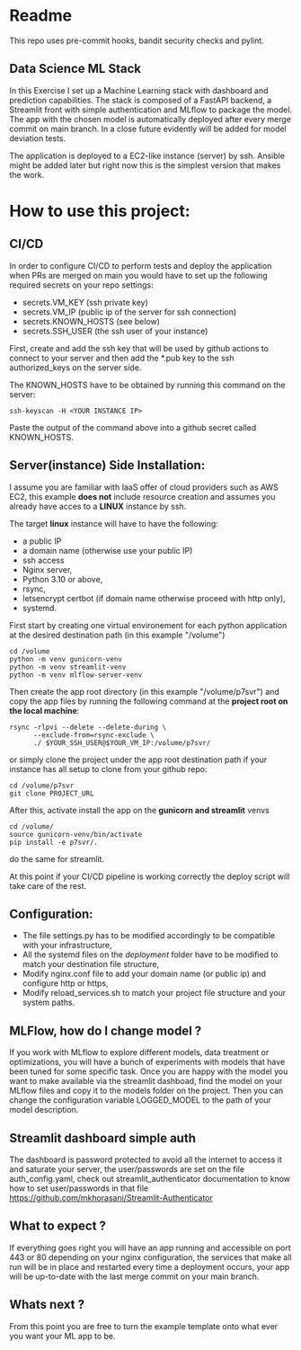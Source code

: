 
# Readme
This repo uses pre-commit hooks, bandit security checks and pylint.
## Data Science ML Stack
In this Exercise I set up a Machine Learning stack with dashboard and prediction 
capabilities. The stack is composed of a FastAPI backend, a Streamlit front with simple
authentication and MLflow to package the model. The app with the chosen model is
automatically deployed after every merge commit on main branch. In a close future 
evidently will be added for model deviation tests.

The application is deployed to a EC2-like instance (server) by ssh.
Ansible might be added later but right now this is the simplest version that makes the
work.
    
# How to use this project:
## CI/CD
In order to configure CI/CD to perform tests and deploy the application when PRs are
merged on main you would have to set up the following required secrets on your repo 
settings:
- secrets.VM_KEY (ssh private key)
- secrets.VM_IP (public ip of the server for ssh connection)
- secrets.KNOWN_HOSTS (see below)
- secrets.SSH_USER (the ssh user of your instance)

First, create and add the ssh key that will be used by github actions to connect to 
your server and then add the *.pub key to the ssh authorized_keys on the server side.

The KNOWN_HOSTS have to be obtained by running this command on the server:

    ssh-keyscan -H <YOUR INSTANCE IP>

Paste the output of the command above into a github secret called KNOWN_HOSTS.

## Server(instance) Side Installation:
I assume you are familiar with IaaS offer of cloud providers such as AWS EC2, this 
example **does not** include resource creation and assumes you already have acces to a 
**LINUX** instance by ssh.

The target **linux** instance will have to have the following:
- a public IP
- a domain name (otherwise use your public IP)
- ssh access
- Nginx server,
- Python 3.10 or above,
- rsync,
- letsencrypt certbot (if domain name otherwise proceed with http only),
- systemd.

First start by creating one virtual environement for each python application at the 
desired destination path (in this example "/volume")

    cd /volume
    python -m venv gunicorn-venv
    python -m venv streamlit-venv
    python -m venv mlflow-server-venv

Then create the app root directory (in this example "/volume/p7svr") and copy the app 
files by running the following command at the **project root on the local machine**:

    rsync -rlpvi --delete --delete-during \
          --exclude-from=rsync-exclude \
          ./ $YOUR_SSH_USER@$YOUR_VM_IP:/volume/p7svr/

or simply clone the project under the app root destination path if your instance has
all setup to clone from your github repo: 
    
    cd /volume/p7svr
    git clone PROJECT_URL

After this, activate install the app on the **gunicorn and streamlit** venvs 

    cd /volume/
    source gunicorn-venv/bin/activate
    pip install -e p7svr/.
do the same for streamlit.

At this point if your CI/CD pipeline is working correctly the deploy script will take
care of the rest.

## Configuration:
- The file settings.py has to be modified accordingly to be compatible with your
infrastructure,
- All the systemd files on the _deployment_ folder have to be modified to match your 
destination file structure, 
- Modify nginx.conf file to add your domain name (or public ip) and configure http or
https,
- Modify reload_services.sh to match your project file structure and your system paths.

## MLFlow, how do I change model ?
If you work with MLflow to explore different models, data treatment or optimizations, you
will have a bunch of experiments with models that have been tuned for some specific task.
Once you are happy with the model you want to make available via the streamlit dashboad,
find the model on your MLflow files and copy it to the models folder on the project.
Then you can change the configuration variable LOGGED_MODEL to the path of your model
description.

## Streamlit dashboard simple auth
The dashboard is password protected to avoid all the internet to access it and saturate
your server, the user/passwords are set on the file auth_config.yaml, check out 
streamlit_authenticator documentation to know how to set user/passwords in that file
https://github.com/mkhorasani/Streamlit-Authenticator

## What to expect ?
If everything goes right you will have an app running and accessible on port 443 or 80
depending on your nginx configuration, the services that make all run will be in place
and restarted every time a deployment occurs, your app will be up-to-date with the last 
merge commit on your main branch.

## Whats next ?
From this point you are free to turn the example template onto what ever you want your 
ML app to be.
